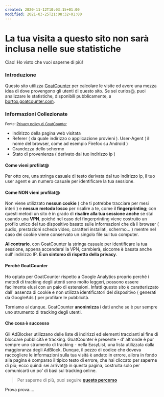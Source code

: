 ```yaml
---
created: 2020-11-12T10:03:15+01:00
modified: 2021-03-25T21:08:32+01:00
---
```


# La tua visita a questo sito non sarà inclusa nelle sue statistiche

Ciao! Ho visto che vuoi saperne di più!

### Introduzione
Questo sito utilizza [GoatCounter](https://goatcounter.com/) per calcolare le visite ed avere una mezza idea di dove provengono gli utenti di questo sito. Se sei curios@, puoi analizzare le statistiche, disponibili pubblicamente, a [bortox.goatcounter.com](https://bortox.goatcounter.com/).

### Informazioni Collezionate

<sub> Fonte: [ Privacy policy di GoatCounter ](https://www.goatcounter.com/privacy)</sub>

- Indirizzo della pagina web visitata
- Referer ( da quale indirizzo o applicazione provieni ).
User-Agent ( il nome del browser, come ad esempio Firefox su Android )
- Grandezza dello schermo
- Stato di provenienza ( derivato dal tuo indirizzo ip )

#### Come vieni profilat@

Per otto ore, una stringa casuale di testo derivata dal tuo indirizzo ip, il tuo user agent e un numero casuale per identificare la tua sessione.

#### Come NON vieni profilat@

Non viene utilizzato **nessun cookie** ( che ti potrebbe tracciare per mesi interi ) e **nessun metodo losco** per risalire a te, come il **fingerprinting**; con questi metodi un sito è in grado di **risalire alla tua sessione** **anche** se stai usando una **VPN**, poiché nel caso del fingerprinting viene costruito un profilo unico del tuo dispositivo basato sulle informazioni che dà il browser ( audio, prestazioni scheda video, caratteri installati, schermo... ) mentre nel caso dei cookie viene conservato un singolo file sul tuo computer.

**Al contrario**, con GoatCounter la stringa casuale per identificare la tua sessione, appena accenderai la VPN, cambierà, siccome è basata anche sull' indirizzo IP. **È un sintomo di rispetto della privacy**.

#### Perché GoatCounter

Ho optato per GoatCounter rispetto a Google Analytics proprio perché i metodi di tracking degli utenti sono molto leggeri, possono essere facilmente elusi con un paio di estensioni. Infatti questo sito è caratterizzato dall' assenza di cookie e non utilizza identificatori del dispositivo ( generati da GoogleAds ) per profilare le pubblicità.

Torniamo al dunque. GoatCounter **anonimizza** i dati anche se è pur sempre uno strumento di tracking degli utenti.

#### Che cosa è successo

Gli AdBlocker utilizzano delle liste di indirizzi ed elementi traccianti al fine di bloccare pubblicità e tracking. GoatCounter è presente - d' altronde è pur sempre uno strumento di tracking - nella EasyList, una lista utilizzata dalla maggioranza degli AdBlock. Dunque, il pezzo di codice che doveva raccogliere le informazioni sulla tua visità è andato in errore, allora in fondo alla pagina è comparso il tipico testo di errore, che hai cliccato per saperne di più; ecco quindi sei arrivat@ in questa pagina, costruita solo per comunicarti un po' di basi sul tracking online.
>Per saperne di più, puoi seguire **[questo percorso](example.co-m)**

Prova prova....